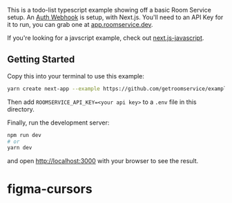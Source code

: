 This is a todo-list typescript example showing off a basic Room Service setup. An [Auth Webhook](https://docs.roomservice.dev/docs/concepts/auth) is setup, with Next.js. You'll need to an API Key for it to run, you can grab one at [app.roomservice.dev](https://app.roomservice.dev/register).

If you're looking for a javscript example, check out [next.js-javascript](https://github.com/getroomservice/examples/next.js-javascript).

## Getting Started

Copy this into your terminal to use this example:
```sh
yarn create next-app --example https://github.com/getroomservice/examples --example-path next.js-todolist
```

Then add `ROOMSERVICE_API_KEY=<your api key>` to a `.env` file in this directory.


Finally, run the development server:

```bash
npm run dev
# or
yarn dev
```

and open [http://localhost:3000](http://localhost:3000) with your browser to see the result.
# figma-cursors
